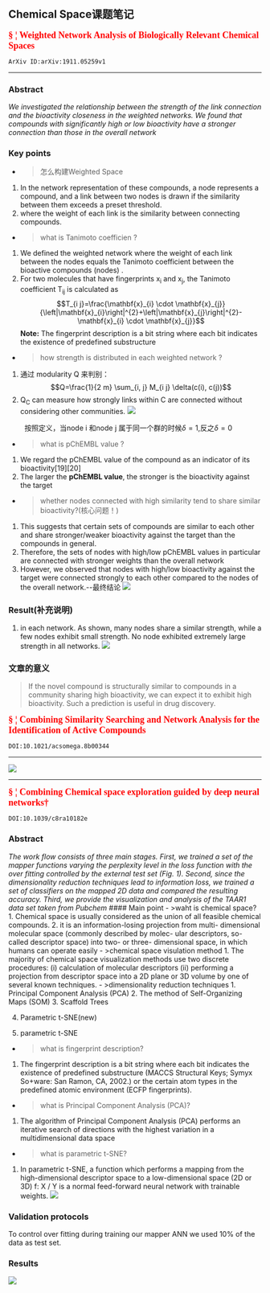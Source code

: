## Chemical Space课题笔记
<font color=red size=4 face="TimesNewRoman"><b>&sect; &brvbar; Weighted Network Analysis of Biologically Relevant Chemical Spaces</b></font>
```
ArXiv ID:arXiv:1911.05259v1
```
****
### Abstract
<em>We investigated the relationship between the strength of the link connection and the bioactivity closeness in the weighted networks. We found that compounds with significantly high or low bioactivity have a stronger connection than those in the overall network</em>

### Key points
- >怎么构建Weighted Space
1. In the network representation of these compounds, a node represents a compound, and a link between two nodes is drawn if the similarity between them exceeds a preset threshold.
2. where the weight of each link is the similarity between connecting compounds.
- >what is Tanimoto coefficien ?
1. We defined the weighted network where the weight of each link between the nodes equals the Tanimoto coefficient between the bioactive compounds (nodes) .
2. For two molecules that have fingerprints x<sub>i</sub> and x<sub>j</sub>, the Tanimoto coefficient T<sub>ij</sub>  is calculated as
$$T_{i j}=\frac{\mathbf{x}_{i} \cdot \mathbf{x}_{j}}{\left|\mathbf{x}_{i}\right|^{2}+\left|\mathbf{x}_{j}\right|^{2}-\mathbf{x}_{i} \cdot \mathbf{x}_{j}}$$
<b>Note:</b> The fingerprint description is a bit string where each bit indicates the existence of predefined substructure 

- >how strength is distributed in each weighted network ?
1. 通过 modularity Q 来判别：
$$Q=\frac{1}{2 m} \sum_{i, j} M_{i j} \delta(c(i), c(j))$$
2.  Q<sub>C</sub> can measure how strongly links within C are connected without considering other communities.
![](img/2020-03-23-23-18-32.png)

&emsp; &emsp;按照定义，当node i 和node j 属于同一个群的时候$\delta=1$,反之$\delta=0$

- >what is pChEMBL value ?
1. We regard the pChEMBL value of the compound as an indicator of its bioactivity[19][20]
2. The larger the <b>pChEMBL value</b>, the stronger is the bioactivity against the target 

- >whether nodes connected with high similarity tend to share similar bioactivity?(核心问题！)
1.  This suggests that certain sets of compounds are similar to each other and share stronger/weaker bioactivity against the target than the compounds in general.
2.  Therefore, the sets of nodes with high/low pChEMBL values in particular are connected with stronger weights than the overall network
3. However, we observed that nodes with high/low bioactivity against the target were connected strongly to each other compared to the nodes of the overall network.--最终结论
![](img/2020-03-23-22-52-54.png)

### Result(补充说明)

1. in each network. As shown, many nodes share a similar strength, while a few nodes exhibit small strength. No node exhibited extremely large strength in all networks.
![](img/2020-03-23-22-40-38.png)

### 文章的意义
>If the novel compound is structurally similar to compounds in a community sharing high bioactivity, we can expect it to exhibit high bioactivity. Such a prediction is useful in drug discovery.


<font color=red size=4 face="TimesNewRoman"><b>&sect; &brvbar; Combining Similarity Searching and Network Analysis for the Identification of Active Compounds</b></font>
```
DOI:10.1021/acsomega.8b00344
```
****
![](img\微信截图_20200319234947.png)


****
<font color=red size=4 face="TimesNewRoman"><b>&sect; &brvbar; Combining Chemical space exploration guided by deep neural networks†</b></font>
```
DOI:10.1039/c8ra10182e
```
### Abstract
<em>
The work flow consists of three main stages. First, we trained a set of the mapper functions varying the perplexity level in the loss function with the over fitting controlled by the external test set (Fig. 1). Second, since the dimensionality reduction techniques lead to information loss, we trained a set of classifiers on the mapped 2D data and compared the resulting accuracy. Third, we provide the visualization and analysis of the TAAR1 data set taken from Pubchem
</em>
#### Main point
- >waht is chemical space?
1. Chemical space is usually considered as the union of all feasible chemical compounds.
2. it is an information-losing projection from multi- dimensional molecular space (commonly described by molec- ular descriptors, so-called descriptor space) into two- or three- dimensional space, in which humans can operate easily
- >chemical space visulation method
1. The majority of chemical space visualization methods use two discrete procedures: (i) calculation of molecular descriptors (ii) performing a projection from descriptor space into a 2D plane or 3D volume by one of several known techniques.
- >dimensionality reduction techniques
1. Principal Component Analysis (PCA)
2. The method of Self-Organizing Maps
(SOM)
3.  Scaffold Trees

4. Parametric t-SNE(new)

5. parametric t-SNE

- >what is fingerprint description?

1. The fingerprint description is a bit string where each bit indicates the existence of predefined substructure (MACCS Structural Keys; Symyx Soware: San Ramon, CA, 2002.) or the certain atom types in the predefined atomic environment (ECFP fingerprints). 

- >what is Principal Component Analysis (PCA)?

1. The algorithm of Principal Component Analysis (PCA) performs an iterative search of directions with the highest variation in a multidimensional data space

- >what is parametric t-SNE?

1. In parametric t-SNE, a function which performs a mapping from the high-dimensional descriptor space to a low-dimensional space (2D or 3D) f: X / Y is a normal feed-forward neural network with trainable weights.
![](img/2020-03-23-16-12-28.png)
### Validation protocols
To control over fitting during training our mapper ANN we used 10% of the data as test set.


### Results
![](img/2020-03-23-16-14-40.png)



